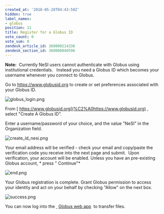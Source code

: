 ```yaml
---
created_at: '2018-05-28T04:43:58Z'
hidden: true
label_names:
- globus
position: 11
title: Register for a Globus ID
vote_count: 0
vote_sum: 0
zendesk_article_id: 360000214336
zendesk_section_id: 360000040596
---
```


**Note:**  Currently NeSI users cannot authenticate with Globus using
institutional credentials.   Instead you need a Globus ID which becomes
your username whenever you connect to Globus.  

Go to
<a href="https://www.globusid.org/" class="external-link">https://www.globusid.org</a>
to create or set preferences associated with your Globus ID.

![globus\_login.png](../includes/globus_login.png)

From [ https://www.globusid.org](%C2%A0https://www.globusid.org) ,
select "Create A Globus ID".

Enter a username/password of your choice, and the value "NeSI" in the
Organization field.

![create\_id\_nesi.png](../includes/create_id_nesi.png) 

Your email address will be verified - check your email and copy/paste
the verification code you receive into the next page and submit.  Upon
verification, your account will be enabled. Unless you have an
pre-existing Globus account, * press "<span class="wysiwyg-color-blue">
Continue"</span>*

![end.png](../includes/end.png)

Your Globus registration is complete. Grant Globus permission to access
your identity and act on your behalf by checking "Allow" on the next
box.

![success.png](../includes/success.png)

You can now log into the
<a href="https://www.globus.org/" class="external-link"> </a>
<a href="https://www.globus.org/app/transfer" class="external-link">Globus web app</a>
 to transfer files.
